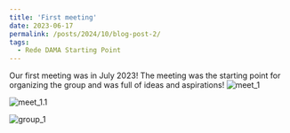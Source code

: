 ```yaml
---
title: 'First meeting'
date: 2023-06-17
permalink: /posts/2024/10/blog-post-2/
tags:
  - Rede DAMA Starting Point
---
```


Our first meeting was in July 2023! The meeting was the starting point for organizing the group and was full of ideas and aspirations!
![meet_1](https://rededama.github.io/images/meet_1.jpg)

![meet_1.1](https://rededama.github.io/images/meet_1.1.jpg)

![group_1](https://rededama.github.io/images/group_1.jpg)
